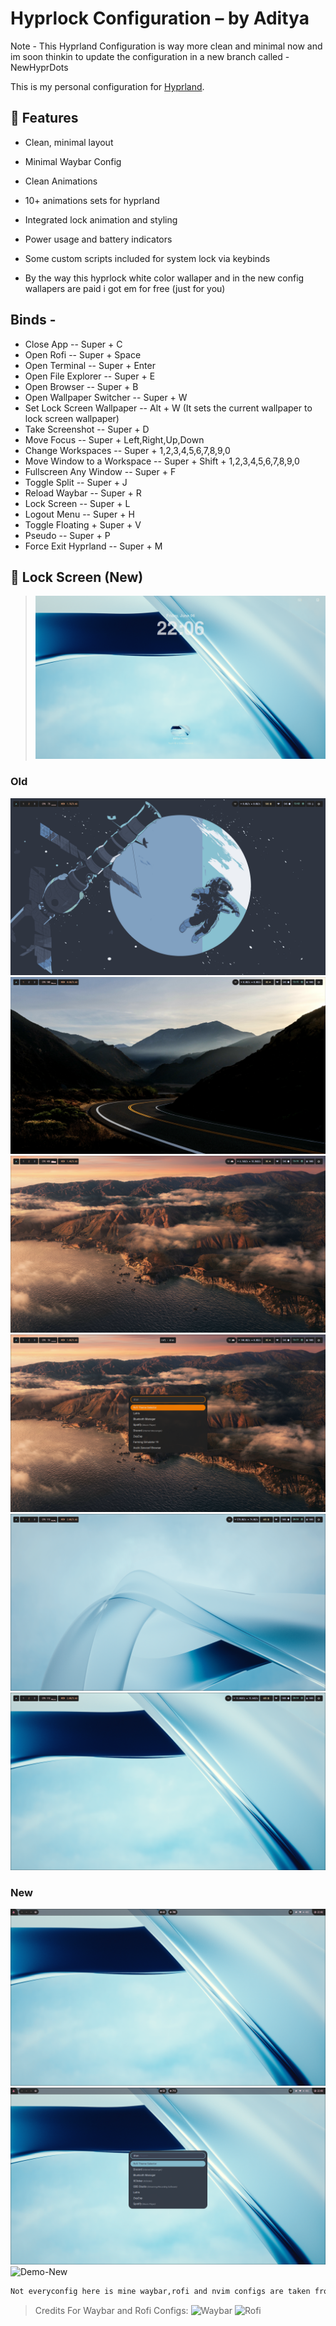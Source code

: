 # Hyprlock Configuration – by Aditya

Note - This Hyprland Configuration is way more clean and minimal now and im soon thinkin to update the configuration in a new branch called - NewHyprDots

This is my personal configuration for [Hyprland](hyprland.org).

## 🔐 Features

- Clean, minimal layout
- Minimal Waybar Config
- Clean Animations
- 10+ animations sets for hyprland
- Integrated lock animation and styling
- Power usage and battery indicators
- Some custom scripts included for system lock via keybinds

- By the way this hyprlock white color wallaper and in the new config wallapers are paid i got em for free (just for you)

## Binds -
- Close App -- Super + C
- Open Rofi -- Super + Space
- Open Terminal -- Super + Enter
- Open File Explorer -- Super + E
- Open Browser -- Super + B
- Open Wallpaper Switcher -- Super + W
- Set Lock Screen Wallpaper -- Alt + W  (It sets the current wallpaper to lock screen wallpaper)
- Take Screenshot -- Super + D
- Move Focus -- Super + Left,Right,Up,Down
- Change Workspaces -- Super + 1,2,3,4,5,6,7,8,9,0
- Move Window to a Workspace -- Super + Shift + 1,2,3,4,5,6,7,8,9,0
- Fullscreen Any Window -- Super + F
- Toggle Split -- Super + J
- Reload Waybar -- Super + R
- Lock Screen -- Super + L
- Logout Menu -- Super + H
- Toggle Floating + Super + V
- Pseudo -- Super + P
- Force Exit Hyprland -- Super + M

## 📸 Lock Screen (New)

> ![Hyprlock Screenshot](./previews/new_hyprlock.png)

### Old

![old.png](previews/old.png)
![old2.png](previews/old2.png)
![old3.png](previews/old3.png)
![old4.png](previews/old4.png)
![old5.png](previews/old5.png)
![old6.png](previews/old6.png)

### New

![new.png](previews/new.png)
![new2.png](previews/new2.png)
![Demo-New](previews/screenshot-1749275223.png)


```bash
Not everyconfig here is mine waybar,rofi and nvim configs are taken from the internet (I will credit the Actual Devs Soon I cant find em Sorry Devs, But i will soon)
```
>Credits For Waybar and Rofi Configs:
![Waybar](https://github.com/linuxmobile/hyprland-dots)
![Rofi](https://github.com/newmanls/rofi-themes-collection)
